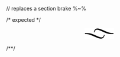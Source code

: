 // replaces a section brake
%~%

/* expected */
<p align="center"><a href="#table-of-contents"><img src=".documentary/section-breaks/0.svg?sanitize=true"></a></p>
/**/

